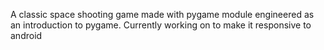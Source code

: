 A classic space shooting game made with pygame module engineered as an introduction to pygame.
Currently working on to make it responsive to android
